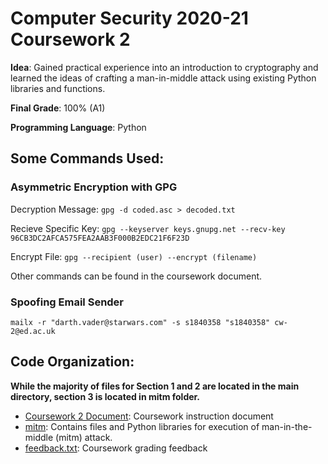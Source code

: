 # Computer Security 2020-21 Coursework 2

**Idea**: Gained practical experience into an introduction to cryptography and learned the ideas of crafting a man-in-middle attack using existing Python libraries and functions.

**Final Grade**: 100% (A1)

**Programming Language**: Python

## Some Commands Used:
### Asymmetric Encryption with GPG
Decryption Message: `gpg -d coded.asc > decoded.txt`

Recieve Specific Key: `gpg --keyserver keys.gnupg.net --recv-key 96CB3DC2AFCA575FEA2AAB3F000B2EDC21F6F23D`

Encrypt File: `gpg --recipient (user) --encrypt (filename)`

Other commands can be found in the coursework document.

### Spoofing Email Sender
`mailx -r "darth.vader@starwars.com" -s s1840358 "s1840358" cw-2@ed.ac.uk`

## Code Organization:
**While the majority of files for Section 1 and 2 are located in the main directory, section 3 is located in mitm folder.**
* [Coursework 2 Document](https://github.com/JHoweWowe/cs-cw2/blob/master/cw2.pdf): Coursework instruction document
* [mitm](https://github.com/JHoweWowe/cs-cw2/tree/master/mitm): Contains files and Python libraries for execution of man-in-the-middle (mitm) attack. 
* [feedback.txt](https://github.com/JHoweWowe/cs-cw2/blob/master/feedback.txt): Coursework grading feedback
